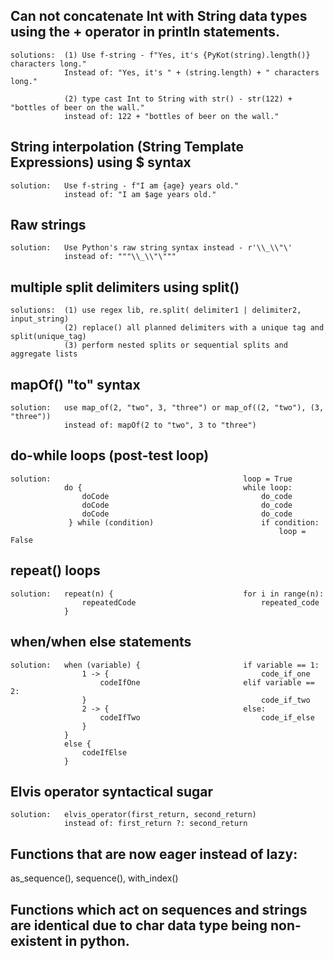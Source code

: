 ## Can not concatenate Int with String data types using the + operator in println statements.
    solutions:  (1) Use f-string - f"Yes, it's {PyKot(string).length()} characters long."
                Instead of: "Yes, it's " + (string.length) + " characters long."
                
                (2) type cast Int to String with str() - str(122) + "bottles of beer on the wall."
                instead of: 122 + "bottles of beer on the wall."

## String interpolation (String Template Expressions) using $ syntax
    solution:   Use f-string - f"I am {age} years old."
                instead of: "I am $age years old."

## Raw strings
    solution:   Use Python's raw string syntax instead - r'\\_\\"\'
                instead of: """\\_\\"\"""

## multiple split delimiters using split()
    solutions:  (1) use regex lib, re.split( delimiter1 | delimiter2, input_string)
                (2) replace() all planned delimiters with a unique tag and split(unique_tag)
                (3) perform nested splits or sequential splits and aggregate lists

## mapOf() "to" syntax
    solution:   use map_of(2, "two", 3, "three") or map_of((2, "two"), (3, "three"))
                instead of: mapOf(2 to "two", 3 to "three") 

## do-while loops (post-test loop)
    solution:                                           loop = True
                do {                                    while loop:
                    doCode                                  do_code
                    doCode                                  do_code
                    doCode                                  do_code
                 } while (condition)                        if condition:
                                                                loop = False

## repeat() loops
    solution:   repeat(n) {                             for i in range(n):
                    repeatedCode                            repeated_code
                }

## when/when else statements
    solution:   when (variable) {                       if variable == 1:
                    1 -> {                                  code_if_one
                        codeIfOne                       elif variable == 2:
                    }                                       code_if_two
                    2 -> {                              else:
                        codeIfTwo                           code_if_else
                    }
                }
                else {
                    codeIfElse
                }

## Elvis operator syntactical sugar
    solution:   elvis_operator(first_return, second_return)
                instead of: first_return ?: second_return
                
## Functions that are now eager instead of lazy:
as_sequence(), sequence(), with_index()

## Functions which act on sequences and strings are identical due to char data type being non-existent in python.
